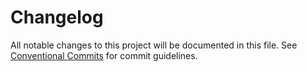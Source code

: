 # Changelog

All notable changes to this project will be documented in this file. See
[Conventional Commits](https://conventionalcommits.org) for commit guidelines.
